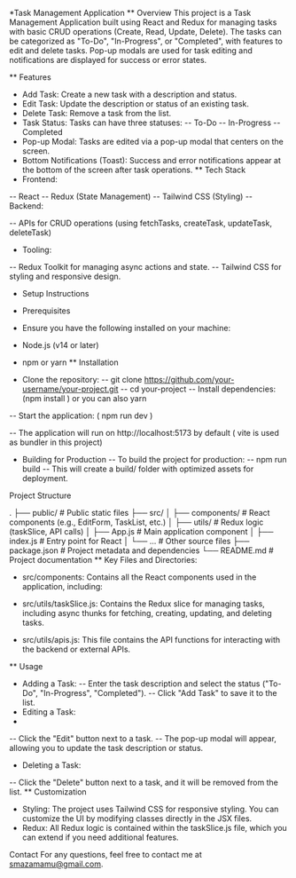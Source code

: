 *Task Management Application
 ** Overview
This project is a Task Management Application built using React and Redux for managing tasks with basic CRUD operations (Create, Read, Update, Delete). The tasks can be categorized as "To-Do", "In-Progress", or "Completed", with features to edit and delete tasks. Pop-up modals are used for task editing and notifications are displayed for success or error states.

** Features
- Add Task: Create a new task with a description and status.
- Edit Task: Update the description or status of an existing task.
- Delete Task: Remove a task from the list.
- Task Status: Tasks can have three statuses:
-- To-Do
-- In-Progress
-- Completed
- Pop-up Modal: Tasks are edited via a pop-up modal that centers on the screen.
- Bottom Notifications (Toast): Success and error notifications appear at the bottom of the screen after task operations.
** Tech Stack
 - Frontend:

-- React
-- Redux (State Management)
-- Tailwind CSS (Styling)
-- Backend:

-- APIs for CRUD operations (using fetchTasks, createTask, updateTask, deleteTask)
- Tooling:

-- Redux Toolkit for managing async actions and state.
-- Tailwind CSS for styling and responsive design.
* Setup Instructions
- Prerequisites
- Ensure you have the following installed on your machine:

- Node.js (v14 or later)
- npm or yarn
** Installation
- Clone the repository:
-- git clone https://github.com/your-username/your-project.git
-- cd your-project
-- Install dependencies: (npm install ) or you can also yarn

-- Start the application: ( npm run dev )

-- The application will run on http://localhost:5173 by default ( vite is used as bundler in this project)

- Building for Production
-- To build the project for production:
-- npm run build
-- This will create a build/ folder with optimized assets for deployment.

Project Structure

.
├── public/                  # Public static files
├── src/
│   ├── components/          # React components (e.g., EditForm, TaskList, etc.)
│   ├── utils/               # Redux logic (taskSlice, API calls)
│   ├── App.js               # Main application component
│   ├── index.js             # Entry point for React
│   └── ...                  # Other source files
├── package.json             # Project metadata and dependencies
└── README.md                # Project documentation
** Key Files and Directories:
- src/components: Contains all the React components used in the application, including:

- src/utils/taskSlice.js: Contains the Redux slice for managing tasks, including async thunks for fetching, creating, updating, and deleting tasks.

- src/utils/apis.js: This file contains the API functions for interacting with the backend or external APIs.

** Usage
- Adding a Task:
-- Enter the task description and select the status ("To-Do", "In-Progress", "Completed").
-- Click "Add Task" to save it to the list.
- Editing a Task:
- 
-- Click the "Edit" button next to a task.
-- The pop-up modal will appear, allowing you to update the task description or status.
- Deleting a Task:

-- Click the "Delete" button next to a task, and it will be removed from the list.
** Customization
- Styling: The project uses Tailwind CSS for responsive styling. You can customize the UI by modifying classes directly in the JSX files.
- Redux: All Redux logic is contained within the taskSlice.js file, which you can extend if you need additional features.

Contact
For any questions, feel free to contact me at smazamamu@gmail.com.
